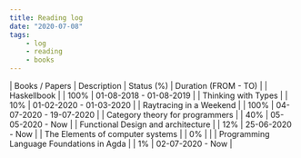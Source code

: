 ```yaml
---
title: Reading log
date: "2020-07-08"
tags:
    - log
    - reading
    - books
---
```


| Books / Papers                           | Description | Status (%) | Duration (FROM - TO)    |
| Haskellbook                              |             | 100%       | 01-08-2018 - 01-08-2019 |
| Thinking with Types                      |             | 10%        | 01-02-2020 - 01-03-2020 |
| Raytracing in a Weekend                  |             | 100%       | 04-07-2020 - 19-07-2020 |
| Category theory for programmers          |             | 40%        | 05-05-2020 - Now        |
| Functional Design and architecture       |             | 12%        | 25-06-2020 - Now        |
| The Elements of computer systems         |             | 0%         |                         |
| Programming Language Foundations in Agda |             | 1%         | 02-07-2020 - Now        |

